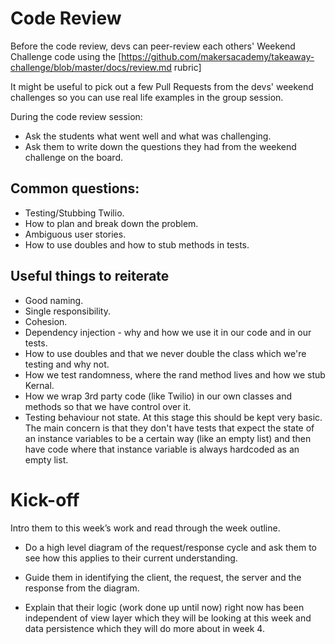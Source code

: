 # Code Review

Before the code review, devs can peer-review each others' Weekend Challenge code using the [https://github.com/makersacademy/takeaway-challenge/blob/master/docs/review.md rubric]

It might be useful to pick out a few Pull Requests from the devs' weekend challenges so you can use real life examples in the group session.

During the code review session:

- Ask the students what went well and what was challenging.
- Ask them to write down the questions they had from the weekend challenge on the board.


## Common questions:

- Testing/Stubbing Twilio.
- How to plan and break down the problem.
- Ambiguous user stories.
- How to use doubles and how to stub methods in tests.

## Useful things to reiterate

- Good naming.
- Single responsibility.
- Cohesion.
- Dependency injection - why and how we use it in our code and in our tests.
- How to use doubles and that we never double the class which we're testing and why not.
- How we test randomness, where the rand method lives and how we stub Kernal.
- How we wrap 3rd party code (like Twilio) in our own classes and methods so that we    have control over it.
- Testing behaviour not state. At this stage this should be kept very basic. The main concern is that they don't have tests that expect the state of an instance variables to be a certain way (like an empty list) and then have code where that instance variable is always hardcoded as an empty list.


# Kick-off

Intro them to this week’s work and read through the week outline.

- Do a high level diagram of the request/response cycle and ask them to see how this applies to their current understanding.

- Guide them in identifying the client, the request, the server and the response from the diagram.

- Explain that their logic (work done up until now) right now has been independent of view layer which they will be looking at this week and data persistence which they will do more about in week 4.
